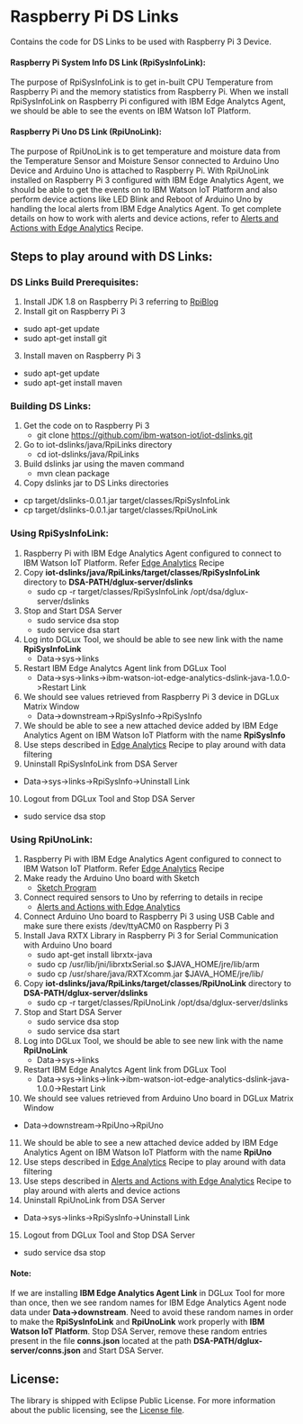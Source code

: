 # Raspberry Pi DS Links
Contains the code for DS Links to be used with Raspberry Pi 3 Device.
#### Raspberry Pi System Info DS Link (RpiSysInfoLink):
The purpose of RpiSysInfoLink is to get in-built CPU Temperature from Raspberry Pi and the memory statistics from Raspberry Pi. When we install RpiSysInfoLink on Raspberry Pi configured with IBM Edge Analytcs Agent, we should be able to see the events on IBM Watson IoT Platform.
#### Raspberry Pi Uno DS Link (RpiUnoLink):
The purpose of RpiUnoLink is to get temperature and moisture data from the Temperature Sensor and Moisture Sensor connected to Arduino Uno Device and Arduino Uno is attached to Raspberry Pi. With RpiUnoLink installed on Raspberry Pi 3 configured with IBM Edge Analytics Agent, we should be able to get the events on to IBM Watson IoT Platform and also perform device actions like LED Blink and Reboot of Arduino Uno by handling the local alerts from IBM Edge Analytics Agent. To get complete details on how to work with alerts and device actions, refer to [Alerts and Actions with Edge Analytics](https://developer.ibm.com/recipes/tutorials/handling-alerts-and-device-actions-with-edge-analytics-in-ibm-watson-iot-platform/) Recipe.

## Steps to play around with DS Links:
### DS Links Build Prerequisites:
1. Install JDK 1.8 on Raspberry Pi 3 referring to [RpiBlog](http://www.rpiblog.com/2014/03/installing-oracle-jdk-8-on-raspberry-pi.html)
2. Install git on Raspberry Pi 3
  * sudo apt-get update
  * sudo apt-get install git
3. Install maven on Raspberry Pi 3
  * sudo apt-get update
  * sudo apt-get install maven

### Building DS Links:
1. Get the code on to Raspberry Pi 3
   * git clone https://github.com/ibm-watson-iot/iot-dslinks.git
2. Go to iot-dslinks/java/RpiLinks directory
   * cd iot-dslinks/java/RpiLinks
3. Build dslinks jar using the maven command
   * mvn clean package
4. Copy dslinks jar to DS Links directories
  * cp target/dslinks-0.0.1.jar target/classes/RpiSysInfoLink
  * cp target/dslinks-0.0.1.jar target/classes/RpiUnoLink

### Using RpiSysInfoLink:
1. Raspberry Pi with IBM Edge Analytics Agent configured to connect to IBM Watson IoT Platform. Refer [Edge Analytics](https://developer.ibm.com/recipes/tutorials/getting-started-with-edge-analytics-in-watson-iot-platform/) Recipe
2. Copy **iot-dslinks/java/RpiLinks/target/classes/RpiSysInfoLink** directory to **DSA-PATH/dglux-server/dslinks**
   * sudo cp -r target/classes/RpiSysInfoLink /opt/dsa/dglux-server/dslinks
3. Stop and Start DSA Server
   * sudo service dsa stop
   * sudo service dsa start
4. Log into DGLux Tool, we should be able to see new link with the name **RpiSysInfoLink**
   * Data->sys->links
5. Restart IBM Edge Analytcs Agent link from DGLux Tool
   * Data->sys->links->ibm-watson-iot-edge-analytics-dslink-java-1.0.0->Restart Link
6. We should see values retrieved from Raspberry Pi 3 device in DGLux Matrix Window
   * Data->downstream->RpiSysInfo->RpiSysInfo
7. We should be able to see a new attached device added by IBM Edge Analytics Agent on IBM Watson IoT Platform with the name **RpiSysInfo**
8. Use steps described in [Edge Analytics](https://developer.ibm.com/recipes/tutorials/getting-started-with-edge-analytics-in-watson-iot-platform/) Recipe to play around with data filtering
9. Uninstall RpiSysInfoLink from DSA Server
  * Data->sys->links->RpiSysInfo->Uninstall Link
10. Logout from DGLux Tool and Stop DSA Server
  * sudo service dsa stop

### Using RpiUnoLink:
1. Raspberry Pi with IBM Edge Analytics Agent configured to connect to IBM Watson IoT Platform. Refer [Edge Analytics](https://developer.ibm.com/recipes/tutorials/getting-started-with-edge-analytics-in-watson-iot-platform/) Recipe
2. Make ready the Arduino Uno board with Sketch
   * [Sketch Program](https://github.com/ibm-watson-iot/iot-dslinks/blob/master/ArduinoSketches/sketch_moisture.ino)
3. Connect required sensors to Uno by referring to details in recipe
   * [Alerts and Actions with Edge Analytics](https://developer.ibm.com/recipes/tutorials/handling-alerts-and-device-actions-with-edge-analytics-in-ibm-watson-iot-platform/)
4. Connect Arduino Uno board to Raspberry Pi 3 using USB Cable and make sure there exists /dev/ttyACM0 on Raspberry Pi 3
5. Install Java RXTX Library in Raspberry Pi 3 for Serial Communication with Arduino Uno board
   * sudo apt-get install librxtx-java
   * sudo cp /usr/lib/jni/librxtxSerial.so $JAVA_HOME/jre/lib/arm
   * sudo cp /usr/share/java/RXTXcomm.jar $JAVA_HOME/jre/lib/
6. Copy **iot-dslinks/java/RpiLinks/target/classes/RpiUnoLink** directory to **DSA-PATH/dglux-server/dslinks**
   * sudo cp -r target/classes/RpiUnoLink  /opt/dsa/dglux-server/dslinks
7. Stop and Start DSA Server
   * sudo service dsa stop
   * sudo service dsa start
8. Log into DGLux Tool, we should be able to see new link with the name **RpiUnoLink**
   * Data->sys->links
9. Restart IBM Edge Analytcs Agent link from DGLux Tool
   * Data->sys->links->link->ibm-watson-iot-edge-analytics-dslink-java-1.0.0->Restart Link
10. We should see values retrieved from Arduino Uno board in DGLux Matrix Window
   * Data->downstream->RpiUno->RpiUno
11. We should be able to see a new attached device added by IBM Edge Analytics Agent on IBM Watson IoT Platform with the name **RpiUno**
12. Use steps described in [Edge Analytics](https://developer.ibm.com/recipes/tutorials/getting-started-with-edge-analytics-in-watson-iot-platform/) Recipe to play around with data filtering
13. Use steps described in [Alerts and Actions with Edge Analytics](https://developer.ibm.com/recipes/tutorials/handling-alerts-and-device-actions-with-edge-analytics-in-ibm-watson-iot-platform/) Recipe to play around with alerts and device actions
14. Uninstall RpiUnoLink from DSA Server
  * Data->sys->links->RpiSysInfo->Uninstall Link
15. Logout from DGLux Tool and Stop DSA Server
  * sudo service dsa stop


#### Note:
If we are installing **IBM Edge Analytics Agent Link** in DGLux Tool for more than once, then we see random names for IBM Edge Analytics Agent node data under **Data->downstream**. Need to avoid these random names in order to make the **RpiSysInfoLink** and **RpiUnoLink** work properly with **IBM Watson IoT Platform**. Stop DSA Server, remove these random entries present in the file **conns.json** located at the path **DSA-PATH/dglux-server/conns.json** and Start DSA Server.

## License:
The library is shipped with Eclipse Public License. For more information about the public licensing, see the [License file](https://github.com/ibm-watson-iot/iot-dslinks/blob/master/java/RpiLinks/LICENSE).
